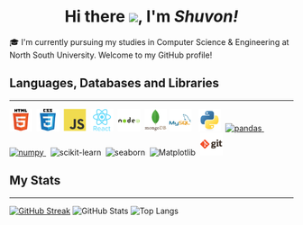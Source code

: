 # <h1 align="center">Hi there <img src="https://media1.giphy.com/media/w1OBpBd7kJqHrJnJ13/giphy.gif?cid=6c09b9522a24599f78348fe6970a9d3963f31f3bbefe9e95&rid=giphy.gif&ct=s" width="40">, I'm _Shuvon!_</h1>


🎓 I'm currently pursuing my studies in Computer Science & Engineering at North South University. Welcome to my GitHub profile!

<!---I am a data scientist with expertise in data analysis, visualization, and machine learning. My goal is to utilize these skills to drive impactful business outcomes in a collaborative and innovative environment. I thrive on continuous learning and development, and have experience developing predictive models using Scikit-Learn and Keras and working with SQL, Tableau, and Python for data preparation, analysis and visualization.--->

## Languages, Databases and Libraries
***
<p align="left">
  <img src="https://raw.githubusercontent.com/devicons/devicon/master/icons/html5/html5-original-wordmark.svg"  title="html" alt="html5" width="40" height="40"/>&nbsp;
  <img src="https://raw.githubusercontent.com/devicons/devicon/master/icons/css3/css3-original-wordmark.svg" title="css" alt="css3" width="40" height="40"/>&nbsp;
  <img src="https://github.com/devicons/devicon/blob/master/icons/javascript/javascript-original.svg" title="JavaScript" alt="JavaScript" width="40" height="40"/>&nbsp;
  <img src="https://github.com/devicons/devicon/blob/master/icons/react/react-original-wordmark.svg" title="React" alt="React" width="40" height="40"/>&nbsp;
  <img src="https://github.com/devicons/devicon/blob/master/icons/nodejs/nodejs-original-wordmark.svg" title="NodeJS" alt="NodeJS" width="40" height="40"/>&nbsp;
  <img src="https://raw.githubusercontent.com/devicons/devicon/master/icons/mongodb/mongodb-original-wordmark.svg" title="MongoDB" alt="mongodb" height="40" width="40"/>
  <img src="https://raw.githubusercontent.com/devicons/devicon/master/icons/mysql/mysql-original-wordmark.svg" title="MySQL" alt="mysql" width="40" height="40"/> &nbsp;
  <img src="https://raw.githubusercontent.com/devicons/devicon/master/icons/python/python-original.svg" title="Python" alt="python" height="40" width="40"/>&nbsp;
  <a href="https://pandas.pydata.org/" target="_blank" rel="noreferrer"> <img src="https://github.com/pandas-dev/pandas/blob/main/web/pandas/static/img/pandas.svg" title="Pandas" alt="pandas" width="100" height="40" /> </a>&nbsp;
  <a href="https://numpy.org/" target="_blank" rel="noreferrer"> <img src="https://github.com/numpy/numpy/blob/main/branding/logo/logomark/numpylogoicon.svg" title="Numpy" alt="numpy"  width="40" height="40" /> </a>&nbsp;
  <img src="https://upload.wikimedia.org/wikipedia/commons/0/05/Scikit_learn_logo_small.svg" title="Scikit-learn" alt="scikit-learn" height="40" width="40"/>&nbsp;
  <img src="https://seaborn.pydata.org/_images/logo-mark-lightbg.svg" title="Seaborn" alt="seaborn" height="40" width="40"/>&nbsp;
   <img src="https://matplotlib.org/2.0.0/_static/logo2.svg" title="Matplotlib" alt="Matplotlib" height="50" width="80"/>&nbsp;
  <img src="https://github.com/devicons/devicon/blob/master/icons/git/git-original-wordmark.svg" title="Git" **alt="Git" width="40" height="40"/>&nbsp;
</p>

## My Stats
***
[![GitHub Streak](http://github-readme-streak-stats.herokuapp.com?user=ashraful-shuvon&theme=gruvbox&background=000000)](https://git.io/streak-stats)
![GitHub Stats](https://github-readme-stats.vercel.app/api?username=ashraful-shuvon&show_icons=true&theme=vision-friendly-dark&include_all_commits=true&count_private=true)
![Top Langs](https://github-readme-stats.vercel.app/api/top-langs/?username=ashraful-shuvon&layout=compact&theme=gruvbox)




<!---
## 🌐 Connect with Me

- GitHub: [GitHub Profile](https://github.com/ashraful-shuvon) vision-friendly-dark gruvbox cobalt onedark
- LinkedIn: [LinkedIn Profile](https://linkedin.com/in/shuvonn)
- Twitter: [Twitter Profile](https://twitter.com/shuvonnnn)

  <img src="https://www.vectorlogo.zone/logos/tensorflow/tensorflow-icon.svg" title="TensorFlow" alt="tensorflow" height="40" width="40"/>&nbsp;


Feel free to explore my projects and get in touch. Let's connect and create something amazing together! --->
